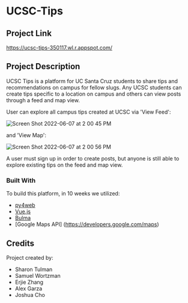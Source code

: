 # UCSC-Tips

## Project Link

https://ucsc-tips-350117.wl.r.appspot.com/

## Project Description

UCSC Tips is a platform for UC Santa Cruz students to share tips and recommendations on campus for fellow slugs. Any UCSC students can create tips specific to a location on campus and others can view posts through a feed and map view. 

User can explore all campus tips created at UCSC via 
'View Feed':

![Screen Shot 2022-06-07 at 2 00 45 PM](https://user-images.githubusercontent.com/62311247/172497766-bb329c7e-a812-493e-9675-957a374a8c73.png)

and
'View Map': 

![Screen Shot 2022-06-07 at 2 00 56 PM](https://user-images.githubusercontent.com/62311247/172498007-1a678683-5161-4b31-9032-dfd426ba1397.png)


A user must sign up in order to create posts, but anyone is still able to explore existing tips on the feed and map view.

### Built With

To build this platform, in 10 weeks we utilized:
- [py4web](https://py4web.com/_documentation/static/en/chapter-01.html) 
- [Vue.js](https://vuejs.org/)
- [Bulma](https://bulma.io/)
- [Google Maps API] (https://developers.google.com/maps)

## Credits

Project created by:
- Sharon Tulman
- Samuel Wortzman
- Erjie Zhang
- Alex Garza
- Joshua Cho

